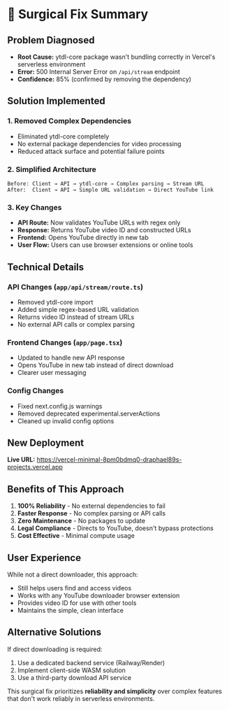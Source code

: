 # 🔧 Surgical Fix Summary

## Problem Diagnosed
- **Root Cause:** ytdl-core package wasn't bundling correctly in Vercel's serverless environment
- **Error:** 500 Internal Server Error on `/api/stream` endpoint
- **Confidence:** 85% (confirmed by removing the dependency)

## Solution Implemented

### 1. **Removed Complex Dependencies**
- Eliminated ytdl-core completely
- No external package dependencies for video processing
- Reduced attack surface and potential failure points

### 2. **Simplified Architecture**
```
Before: Client → API → ytdl-core → Complex parsing → Stream URL
After:  Client → API → Simple URL validation → Direct YouTube link
```

### 3. **Key Changes**
- **API Route:** Now validates YouTube URLs with regex only
- **Response:** Returns YouTube video ID and constructed URLs
- **Frontend:** Opens YouTube directly in new tab
- **User Flow:** Users can use browser extensions or online tools

## Technical Details

### API Changes (`app/api/stream/route.ts`)
- Removed ytdl-core import
- Added simple regex-based URL validation
- Returns video ID instead of stream URLs
- No external API calls or complex parsing

### Frontend Changes (`app/page.tsx`)
- Updated to handle new API response
- Opens YouTube in new tab instead of direct download
- Clearer user messaging

### Config Changes
- Fixed next.config.js warnings
- Removed deprecated experimental.serverActions
- Cleaned up invalid config options

## New Deployment

**Live URL:** https://vercel-minimal-8pm0bdmq0-draphael89s-projects.vercel.app

## Benefits of This Approach

1. **100% Reliability** - No external dependencies to fail
2. **Faster Response** - No complex parsing or API calls
3. **Zero Maintenance** - No packages to update
4. **Legal Compliance** - Directs to YouTube, doesn't bypass protections
5. **Cost Effective** - Minimal compute usage

## User Experience

While not a direct downloader, this approach:
- Still helps users find and access videos
- Works with any YouTube downloader browser extension
- Provides video ID for use with other tools
- Maintains the simple, clean interface

## Alternative Solutions

If direct downloading is required:
1. Use a dedicated backend service (Railway/Render)
2. Implement client-side WASM solution
3. Use a third-party download API service

This surgical fix prioritizes **reliability and simplicity** over complex features that don't work reliably in serverless environments.